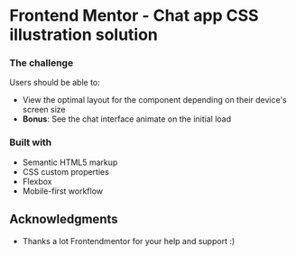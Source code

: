 # Frontend Mentor - Chat app CSS illustration solution

### The challenge

Users should be able to:

- View the optimal layout for the component depending on their device's screen size
- **Bonus**: See the chat interface animate on the initial load

### Built with

- Semantic HTML5 markup
- CSS custom properties
- Flexbox
- Mobile-first workflow

## Acknowledgments

- Thanks a lot Frontendmentor for your help and support :)

